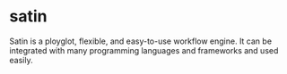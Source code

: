 # satin
Satin is a ployglot, flexible, and easy-to-use workflow engine. It can be integrated with many programming languages and frameworks
and used easily.
